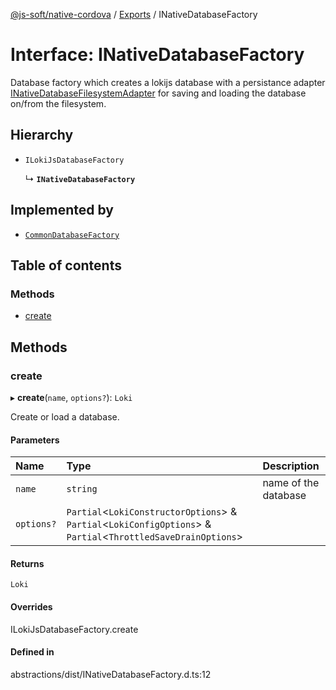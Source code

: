 [@js-soft/native-cordova](../README.md) / [Exports](../modules.md) / INativeDatabaseFactory

# Interface: INativeDatabaseFactory

Database factory which creates a lokijs database with a persistance adapter [INativeDatabaseFilesystemAdapter](INativeDatabaseFilesystemAdapter.md) for saving and loading the database on/from the filesystem.

## Hierarchy

-   `ILokiJsDatabaseFactory`

    ↳ **`INativeDatabaseFactory`**

## Implemented by

-   [`CommonDatabaseFactory`](../classes/CommonDatabaseFactory.md)

## Table of contents

### Methods

-   [create](INativeDatabaseFactory.md#create)

## Methods

### create

▸ **create**(`name`, `options?`): `Loki`

Create or load a database.

#### Parameters

| Name       | Type                                                                                                             | Description          |
| :--------- | :--------------------------------------------------------------------------------------------------------------- | :------------------- |
| `name`     | `string`                                                                                                         | name of the database |
| `options?` | `Partial`<`LokiConstructorOptions`\> & `Partial`<`LokiConfigOptions`\> & `Partial`<`ThrottledSaveDrainOptions`\> |                      |

#### Returns

`Loki`

#### Overrides

ILokiJsDatabaseFactory.create

#### Defined in

abstractions/dist/INativeDatabaseFactory.d.ts:12
